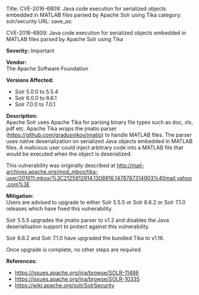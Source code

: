 Title: CVE-2016-6809: Java code execution for serialized objects embedded in MATLAB files parsed by Apache Solr using Tika
category: solr/security
URL:
save_as:

CVE-2016-6809: Java code execution for serialized objects embedded in MATLAB files parsed by Apache Solr using Tika

**Severity:** Important

**Vendor:**  
The Apache Software Foundation

**Versions Affected:**

* Solr 5.0.0 to 5.5.4
* Solr 6.0.0 to 6.6.1
* Solr 7.0.0 to 7.0.1

**Description:**  
Apache Solr uses Apache Tika for parsing binary file types such as
doc, xls, pdf etc. Apache Tika wraps the jmatio parser
(https://github.com/gradusnikov/jmatio) to handle MATLAB files. The
parser uses native deserialization on serialized Java objects embedded
in MATLAB files. A malicious user could inject arbitrary code into a
MATLAB file that would be executed when the object is deserialized.

This vulnerability was originally described at
http://mail-archives.apache.org/mod_mbox/tika-user/201611.mbox/%3C2125912914.1308916.1478787314903%40mail.yahoo.com%3E

**Mitigation:**  
Users are advised to upgrade to either Solr 5.5.5 or Solr 6.6.2 or Solr 7.1.0
releases which have fixed this vulnerability.

Solr 5.5.5 upgrades the jmatio parser to v1.2 and disables the Java
deserialisation support to protect against this vulnerability.

Solr 6.6.2 and Solr 7.1.0 have upgraded the bundled Tika to v1.16.

Once upgrade is complete, no other steps are required.

**References:**

* <https://issues.apache.org/jira/browse/SOLR-11486>
* <https://issues.apache.org/jira/browse/SOLR-10335>
* <https://wiki.apache.org/solr/SolrSecurity>
